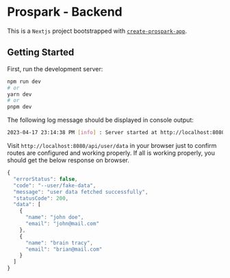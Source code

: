# Prospark - Backend

This is a `Nextjs` project bootstrapped with [`create-prospark-app`](https://github.com/benrobo/prospark).

## Getting Started

First, run the development server:

```bash
npm run dev
# or
yarn dev
# or
pnpm dev
```

The following log message should be displayed in console output:

```bash
2023-04-17 23:14:38 PM [info] : Server started at http://localhost:8080
```

Visit `http://localhost:8080/api/user/data` in your browser just to confirm routes are configured and working properly. If all is working properly, you should get the below response on browser.

```js
{
  "errorStatus": false,
  "code": "--user/fake-data",
  "message": "user data fetched successfully",
  "statusCode": 200,
  "data": [
    {
      "name": "john doe",
      "email": "john@mail.com"
    },
    {
      "name": "brain tracy",
      "email": "brian@mail.com"
    }
  ]
}
```
